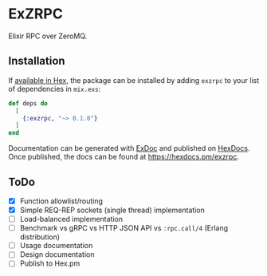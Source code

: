 # ExZRPC

Elixir RPC over ZeroMQ.

## Installation

If [available in Hex](https://hex.pm/docs/publish), the package can be installed
by adding `exzrpc` to your list of dependencies in `mix.exs`:

```elixir
def deps do
  [
    {:exzrpc, "~> 0.1.0"}
  ]
end
```

Documentation can be generated with [ExDoc](https://github.com/elixir-lang/ex_doc)
and published on [HexDocs](https://hexdocs.pm). Once published, the docs can
be found at <https://hexdocs.pm/exzrpc>.

## ToDo

- [x] Function allowlist/routing
- [x] Simple REQ-REP sockets (single thread) implementation
- [ ] Load-balanced implementation
- [ ] Benchmark vs gRPC vs HTTP JSON API vs `:rpc.call/4` (Erlang distribution)
- [ ] Usage documentation
- [ ] Design documentation
- [ ] Publish to Hex.pm
